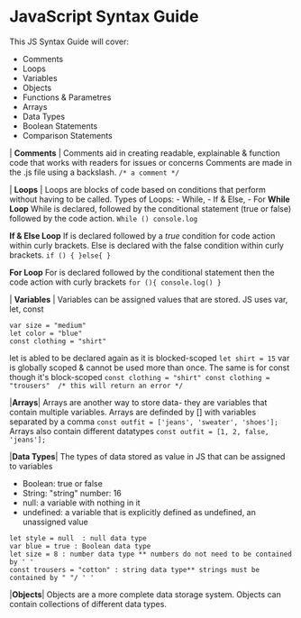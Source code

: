 # JavaScript Syntax Guide

This JS Syntax Guide will cover:
- Comments
- Loops
- Variables
- Objects
- Functions & Parametres 
- Arrays
- Data Types
- Boolean Statements
- Comparison Statements

| **Comments** |
Comments aid in creating readable, explainable & function code that works with readers for issues or concerns
Comments are made in the .js file using a backslash.
`/* a comment */`


| **Loops** |
Loops are blocks of code based on conditions that perform without having to be called. 
Types of Loops: - While, - If & Else, - For
**While Loop**
While is declared, followed by the conditional statement (true or false) followed by the code action.
`While ()
console.log`

**If & Else Loop**
If is declared followed by a *true* condition for code action within curly brackets. Else is declared with the false condition within curly brackets.
`if () {
}else{
}`

**For Loop**
For is declared followed by the conditional statement then the code action with curly brackets
`for (){
  console.log()
}`

| **Variables** |
Variables can be assigned values that are stored. JS uses var, let, const
```
var size = "medium"
let color = "blue"
const clothing = "shirt"
```
let is abled to be declared again as it is blocked-scoped
`let shirt = 15`
var is globally scoped & cannot be used more than once. The same is for const though it's block-scoped
`const clothing = "shirt"
const clothing = "trousers"  /* this will return an error */`

|**Arrays**|
Arrays are another way to store data- they are variables that contain multiple variables. 
Arrays are definded by [] with variables separated by a comma
`const outfit = ['jeans', 'sweater', 'shoes'];`
Arrays also contain different datatypes
`const outfit = [1, 2, false, 'jeans'];`

|**Data Types**|
The types of data stored as value in JS that can be assigned to variables
- Boolean: true or false 
- String: "string" number: 16 
- null: a variable with nothing in it 
- undefined: a variable that is explicitly defined as undefined, an unassigned value
```
let style = null  : null data type
var blue = true : Boolean data type
let size = 8 : number data type ** numbers do not need to be contained by ' ' 
const trousers = "cotton" : string data type** strings must be contained by " "/ ' '
```
|**Objects**|
Objects are a more complete data storage system. Objects can contain collections of different data types.
 

